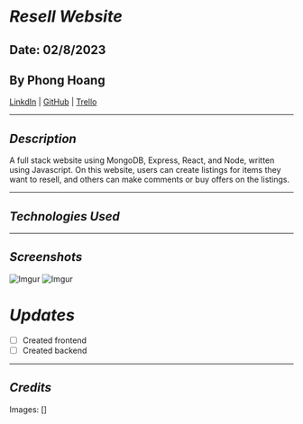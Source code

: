 # **_Resell Website_**

## Date: 02/8/2023

## By Phong Hoang

[LinkdIn](https://www.linkedin.com/in/phong-hoang-2a8659265/recent-activity/shares/) | [GitHub](https://github.com/settings/profile) | [Trello](https://trello.com/b/OErS0hnO/full-stack-resell-website)

---

## **_Description_**

A full stack website using MongoDB, Express, React, and Node, written using Javascript. On this website, users can create listings for items they want to resell, and others can make comments or buy offers on the listings.

---

## **_Technologies Used_**

---

## **_Screenshots_**

![Imgur](https://i.imgur.com/P57i8ud.png)
![Imgur](https://i.imgur.com/7FVZZjk.png)

# **_Updates_**

- [ ] Created frontend
- [ ] Created backend

---

## _Credits_

Images: []
